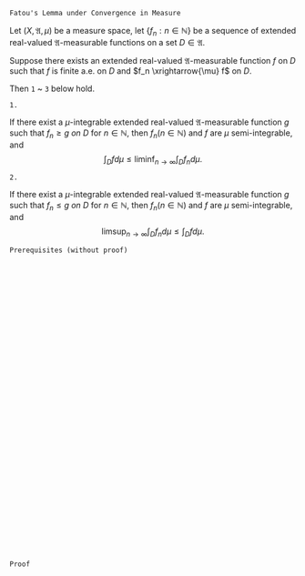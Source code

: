 ```
Fatou's Lemma under Convergence in Measure
```
Let $(X, \mathfrak{A}, \mu)$ be a measure space,
let $\{f_n : n\in \mathbb{N}\}$ be a sequence of extended real-valued $\mathfrak{A}$-measurable functions on a set $D\in\mathfrak{A}$.

Suppose there exists an extended real-valued $\mathfrak{A}$-measurable function $f$ on $D$ such that $f$ is finite a.e. on $D$ and $f_n \xrightarrow{\mu} f$ on $D$.

Then `1` ~ `3` below hold.

`1.`

If there exist a $\mu$-integrable extended real-valued $\mathfrak{A}$-measurable function $g$  such that $f_n \geq g \ on \ D$ for $n \in \mathbb{N}$, then $f_n(n \in \mathbb{N})$ and $f$ are $\mu$ semi-integrable, and
$$
\int_D f d\mu
\leq
\liminf_{n\rightarrow \infty} \int_D f_n d\mu.
$$

`2.`

If there exist a $\mu$-integrable extended real-valued $\mathfrak{A}$-measurable function $g$  such that  $f_n \leq g \ on \ D$ for $n \in \mathbb{N}$, then $f_n(n \in \mathbb{N})$ and $f$ are $\mu$ semi-integrable, and
$$
\limsup_{n\rightarrow \infty} \int_D f_n d\mu
\leq
\int_D f d\mu.
$$
 
```
Prerequisites (without proof)
```

<br>
<br>
<br>
<br>
<br>
<br>
<br>
<br>
<br>
<br>
<br>
<br>
<br>
<br>
<br>
<br>
<br>
<br>
<br>
<br>
<br>
<br>
<br>
<br>
<br>
<br>
<br>
<br>
<br>
<br>


```
Proof
```
